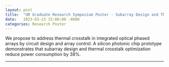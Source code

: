 ```yaml
---
layout: post
title:  "UR Graduate Research Symposium Poster - Subarray Design and Thermal Crosstalk Optimization for Power-Efficient Optical Phased Array"
date:   2023-03-23 15:00:00 -0800
categories: Research Poster
---
```


We propose to address thermal crosstalk in integrated optical phased arrays by circuit design and array control. A silicon photonic chip prototype demonstrates that subarray design and thermal crosstalk optimization reduce power consumption by 38%.

---
<div class="object-container">
  <object data="{{ site.url }}{{ site.baseurl }}/Posters/Poster - Subarray Design and Thermal Crosstalk Optimization for Power-Efficient Optical Phased Array.pdf" width="100%" height="100%" type="application/pdf"></object>
</div>